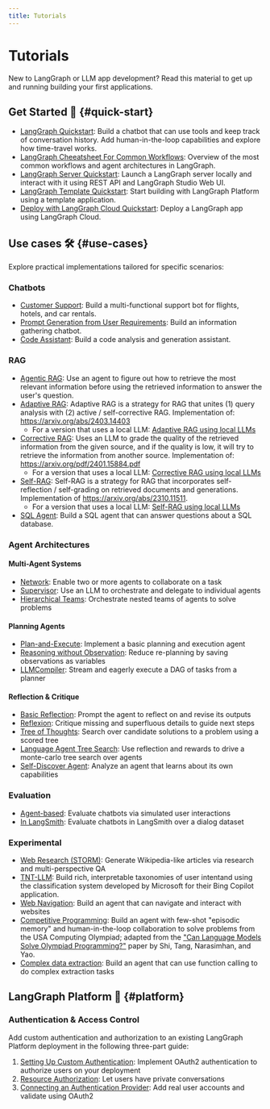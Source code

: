 ```yaml
---
title: Tutorials
---
```


# Tutorials

New to LangGraph or LLM app development? Read this material to get up and running building your first applications.

## Get Started 🚀 {#quick-start}

- [LangGraph Quickstart](introduction.ipynb): Build a chatbot that can use tools and keep track of conversation history. Add human-in-the-loop capabilities and explore how time-travel works.
- [LangGraph Cheeatsheet For Common Workflows](workflows.ipynb): Overview of the most common workflows and agent architectures in LangGraph.
- [LangGraph Server Quickstart](langgraph-platform/local-server.md): Launch a LangGraph server locally and interact with it using REST API and LangGraph Studio Web UI.
- [LangGraph Template Quickstart](../concepts/template_applications.md): Start building with LangGraph Platform using a template application.
- [Deploy with LangGraph Cloud Quickstart](../cloud/quick_start.md): Deploy a LangGraph app using LangGraph Cloud.

## Use cases 🛠️ {#use-cases}


Explore practical implementations tailored for specific scenarios:

### Chatbots

- [Customer Support](customer-support/customer-support.ipynb): Build a multi-functional support bot for flights, hotels, and car rentals.
- [Prompt Generation from User Requirements](chatbots/information-gather-prompting.ipynb): Build an information gathering chatbot.
- [Code Assistant](code_assistant/langgraph_code_assistant.ipynb): Build a code analysis and generation assistant.

### RAG

- [Agentic RAG](rag/langgraph_agentic_rag.ipynb): Use an agent to figure out how to retrieve the most relevant information before using the retrieved information to answer the user's question.
- [Adaptive RAG](rag/langgraph_adaptive_rag.ipynb): Adaptive RAG is a strategy for RAG that unites (1) query analysis with (2) active / self-corrective RAG. Implementation of: https://arxiv.org/abs/2403.14403
    - For a version that uses a local LLM: [Adaptive RAG using local LLMs](rag/langgraph_adaptive_rag_local.ipynb)
- [Corrective RAG](rag/langgraph_crag.ipynb): Uses an LLM to grade the quality of the retrieved information from the given source, and if the quality is low, it will try to retrieve the information from another source. Implementation of: https://arxiv.org/pdf/2401.15884.pdf 
    - For a version that uses a local LLM: [Corrective RAG using local LLMs](rag/langgraph_crag_local.ipynb)
- [Self-RAG](rag/langgraph_self_rag.ipynb): Self-RAG is a strategy for RAG that incorporates self-reflection / self-grading on retrieved documents and generations. Implementation of https://arxiv.org/abs/2310.11511.
    - For a version that uses a local LLM: [Self-RAG using local LLMs](rag/langgraph_self_rag_local.ipynb) 
- [SQL Agent](sql-agent.ipynb): Build a SQL agent that can answer questions about a SQL database.


### Agent Architectures

#### Multi-Agent Systems

- [Network](multi_agent/multi-agent-collaboration.ipynb): Enable two or more agents to collaborate on a task
- [Supervisor](multi_agent/agent_supervisor.ipynb): Use an LLM to orchestrate and delegate to individual agents
- [Hierarchical Teams](multi_agent/hierarchical_agent_teams.ipynb): Orchestrate nested teams of agents to solve problems
 
#### Planning Agents

- [Plan-and-Execute](plan-and-execute/plan-and-execute.ipynb): Implement a basic planning and execution agent
- [Reasoning without Observation](rewoo/rewoo.ipynb): Reduce re-planning by saving observations as variables
- [LLMCompiler](llm-compiler/LLMCompiler.ipynb): Stream and eagerly execute a DAG of tasks from a planner

#### Reflection & Critique 

- [Basic Reflection](reflection/reflection.ipynb): Prompt the agent to reflect on and revise its outputs
- [Reflexion](reflexion/reflexion.ipynb): Critique missing and superfluous details to guide next steps
- [Tree of Thoughts](tot/tot.ipynb): Search over candidate solutions to a problem using a scored tree
- [Language Agent Tree Search](lats/lats.ipynb): Use reflection and rewards to drive a monte-carlo tree search over agents
- [Self-Discover Agent](self-discover/self-discover.ipynb): Analyze an agent that learns about its own capabilities

### Evaluation

- [Agent-based](chatbot-simulation-evaluation/agent-simulation-evaluation.ipynb): Evaluate chatbots via simulated user interactions
- [In LangSmith](chatbot-simulation-evaluation/langsmith-agent-simulation-evaluation.ipynb): Evaluate chatbots in LangSmith over a dialog dataset

### Experimental

- [Web Research (STORM)](storm/storm.ipynb): Generate Wikipedia-like articles via research and multi-perspective QA
- [TNT-LLM](tnt-llm/tnt-llm.ipynb): Build rich, interpretable taxonomies of user intentand using the classification system developed by Microsoft for their Bing Copilot application.
- [Web Navigation](web-navigation/web_voyager.ipynb): Build an agent that can navigate and interact with websites
- [Competitive Programming](usaco/usaco.ipynb): Build an agent with few-shot "episodic memory" and human-in-the-loop collaboration to solve problems from the USA Computing Olympiad; adapted from the ["Can Language Models Solve Olympiad Programming?"](https://arxiv.org/abs/2404.10952v1) paper by Shi, Tang, Narasimhan, and Yao.
- [Complex data extraction](extraction/retries.ipynb): Build an agent that can use function calling to do complex extraction tasks

## LangGraph Platform 🧱 {#platform}

### Authentication & Access Control

Add custom authentication and authorization to an existing LangGraph Platform deployment in the following three-part guide:

1. [Setting Up Custom Authentication](auth/getting_started.md): Implement OAuth2 authentication to authorize users on your deployment
2. [Resource Authorization](auth/resource_auth.md): Let users have private conversations
3. [Connecting an Authentication Provider](auth/add_auth_server.md): Add real user accounts and validate using OAuth2